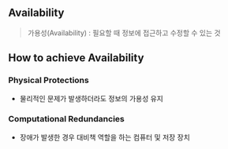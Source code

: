 ## Availability
> 가용성(Availability) : 필요할 때 정보에 접근하고 수정할 수 있는 것

## How to achieve Availability

### Physical Protections
- 물리적인 문제가 발생하더라도 정보의 가용성 유지
### Computational Redundancies
- 장애가 발생한 경우 대비책 역할을 하는 컴퓨터 및 저장 장치